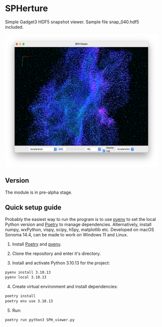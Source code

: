 # SPHerture
Simple Gadget3 HDF5 snapshot viewer. Sample file snap_040.hdf5 included.

<p align="center" float="left">
  <img src="figures/UI.png" alt="User Interface (macOS)" style="height:440px"/>
</p>

## Version

The module is in pre-alpha stage.

## Quick setup guide

Probably the easiest way to run the program is to use [pyenv](https://github.com/pyenv/pyenv) to set the local Python version and [Poetry](https://python-poetry.org/) to manage dependencies. Alternatively, install numpy, wxPython, vispy, scipy, h5py, matplotlib etc. Developed on macOS Sonoma 14.4, can be made to work on Windows 11 and Linux.

1. Install [Poetry](https://python-poetry.org/) and [pyenv](https://github.com/pyenv/pyenv).

2. Clone the repository and enter it's directory.

3. Install and activate Python 3.10.13 for the project:

```bash
pyenv install 3.10.13
pyenv local 3.10.13
```

4. Create virtual environment and install dependencies:

```bash
poetry install
poetry env use 3.10.13
```

5. Run:

```bash
poetry run python3 SPH_viewer.py
```
